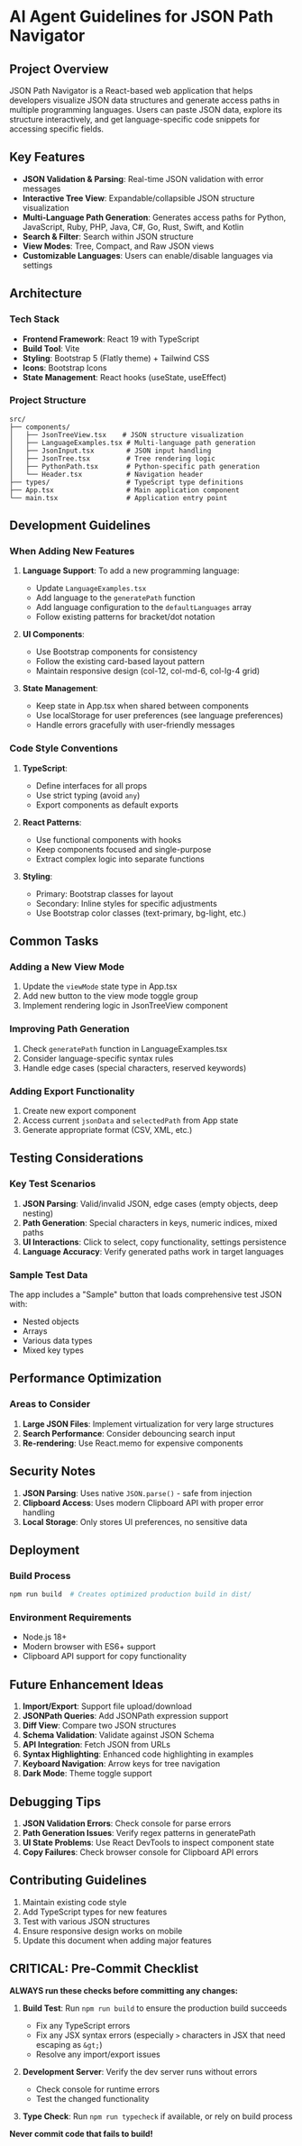 # AI Agent Guidelines for JSON Path Navigator

## Project Overview
JSON Path Navigator is a React-based web application that helps developers visualize JSON data structures and generate access paths in multiple programming languages. Users can paste JSON data, explore its structure interactively, and get language-specific code snippets for accessing specific fields.

## Key Features
- **JSON Validation & Parsing**: Real-time JSON validation with error messages
- **Interactive Tree View**: Expandable/collapsible JSON structure visualization
- **Multi-Language Path Generation**: Generates access paths for Python, JavaScript, Ruby, PHP, Java, C#, Go, Rust, Swift, and Kotlin
- **Search & Filter**: Search within JSON structure
- **View Modes**: Tree, Compact, and Raw JSON views
- **Customizable Languages**: Users can enable/disable languages via settings

## Architecture

### Tech Stack
- **Frontend Framework**: React 19 with TypeScript
- **Build Tool**: Vite
- **Styling**: Bootstrap 5 (Flatly theme) + Tailwind CSS
- **Icons**: Bootstrap Icons
- **State Management**: React hooks (useState, useEffect)

### Project Structure
```
src/
├── components/
│   ├── JsonTreeView.tsx    # JSON structure visualization
│   ├── LanguageExamples.tsx # Multi-language path generation
│   ├── JsonInput.tsx        # JSON input handling
│   ├── JsonTree.tsx         # Tree rendering logic
│   ├── PythonPath.tsx       # Python-specific path generation
│   └── Header.tsx           # Navigation header
├── types/                   # TypeScript type definitions
├── App.tsx                  # Main application component
└── main.tsx                 # Application entry point
```

## Development Guidelines

### When Adding New Features

1. **Language Support**: To add a new programming language:
   - Update `LanguageExamples.tsx`
   - Add language to the `generatePath` function
   - Add language configuration to the `defaultLanguages` array
   - Follow existing patterns for bracket/dot notation

2. **UI Components**:
   - Use Bootstrap components for consistency
   - Follow the existing card-based layout pattern
   - Maintain responsive design (col-12, col-md-6, col-lg-4 grid)

3. **State Management**:
   - Keep state in App.tsx when shared between components
   - Use localStorage for user preferences (see language preferences)
   - Handle errors gracefully with user-friendly messages

### Code Style Conventions

1. **TypeScript**:
   - Define interfaces for all props
   - Use strict typing (avoid `any`)
   - Export components as default exports

2. **React Patterns**:
   - Use functional components with hooks
   - Keep components focused and single-purpose
   - Extract complex logic into separate functions

3. **Styling**:
   - Primary: Bootstrap classes for layout
   - Secondary: Inline styles for specific adjustments
   - Use Bootstrap color classes (text-primary, bg-light, etc.)

## Common Tasks

### Adding a New View Mode
1. Update the `viewMode` state type in App.tsx
2. Add new button to the view mode toggle group
3. Implement rendering logic in JsonTreeView component

### Improving Path Generation
1. Check `generatePath` function in LanguageExamples.tsx
2. Consider language-specific syntax rules
3. Handle edge cases (special characters, reserved keywords)

### Adding Export Functionality
1. Create new export component
2. Access current `jsonData` and `selectedPath` from App state
3. Generate appropriate format (CSV, XML, etc.)

## Testing Considerations

### Key Test Scenarios
1. **JSON Parsing**: Valid/invalid JSON, edge cases (empty objects, deep nesting)
2. **Path Generation**: Special characters in keys, numeric indices, mixed paths
3. **UI Interactions**: Click to select, copy functionality, settings persistence
4. **Language Accuracy**: Verify generated paths work in target languages

### Sample Test Data
The app includes a "Sample" button that loads comprehensive test JSON with:
- Nested objects
- Arrays
- Various data types
- Mixed key types

## Performance Optimization

### Areas to Consider
1. **Large JSON Files**: Implement virtualization for very large structures
2. **Search Performance**: Consider debouncing search input
3. **Re-rendering**: Use React.memo for expensive components

## Security Notes

1. **JSON Parsing**: Uses native `JSON.parse()` - safe from injection
2. **Clipboard Access**: Uses modern Clipboard API with proper error handling
3. **Local Storage**: Only stores UI preferences, no sensitive data

## Deployment

### Build Process
```bash
npm run build  # Creates optimized production build in dist/
```

### Environment Requirements
- Node.js 18+
- Modern browser with ES6+ support
- Clipboard API support for copy functionality

## Future Enhancement Ideas

1. **Import/Export**: Support file upload/download
2. **JSONPath Queries**: Add JSONPath expression support
3. **Diff View**: Compare two JSON structures
4. **Schema Validation**: Validate against JSON Schema
5. **API Integration**: Fetch JSON from URLs
6. **Syntax Highlighting**: Enhanced code highlighting in examples
7. **Keyboard Navigation**: Arrow keys for tree navigation
8. **Dark Mode**: Theme toggle support

## Debugging Tips

1. **JSON Validation Errors**: Check console for parse errors
2. **Path Generation Issues**: Verify regex patterns in generatePath
3. **UI State Problems**: Use React DevTools to inspect component state
4. **Copy Failures**: Check browser console for Clipboard API errors

## Contributing Guidelines

1. Maintain existing code style
2. Add TypeScript types for new features
3. Test with various JSON structures
4. Ensure responsive design works on mobile
5. Update this document when adding major features

## CRITICAL: Pre-Commit Checklist

**ALWAYS run these checks before committing any changes:**

1. **Build Test**: Run `npm run build` to ensure the production build succeeds
   - Fix any TypeScript errors
   - Fix any JSX syntax errors (especially `>` characters in JSX that need escaping as `&gt;`)
   - Resolve any import/export issues

2. **Development Server**: Verify the dev server runs without errors
   - Check console for runtime errors
   - Test the changed functionality

3. **Type Check**: Run `npm run typecheck` if available, or rely on build process

**Never commit code that fails to build!**